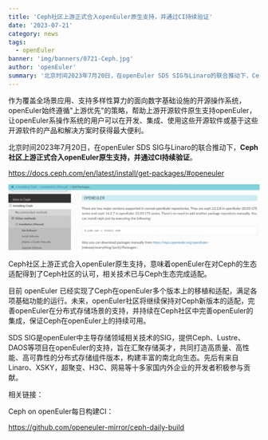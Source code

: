```yaml
---
title: 'Ceph社区上游正式合入openEuler原生支持，并通过CI持续验证'
date: '2023-07-21'
category: news
tags:
  - openEuler
banner: 'img/banners/0721-Ceph.jpg'
author: 'openEuler'
summary: '北京时间2023年7月20日，在openEuler SDS SIG与Linaro的联合推动下，Ceph社区上游正式合入openEuler原生支持，并通过CI持续验证。'
---
```




作为覆盖全场景应用、支持多样性算力的面向数字基础设施的开源操作系统，openEuler始终遵循"上游优先"的策略，帮助上游开源软件原生支持openEuler，让openEuler系操作系统的用户可以在开发、集成、使用这些开源软件或基于这些开源软件的产品和解决方案时获得最大便利。

北京时间2023年7月20日，在openEuler SDS
SIG与Linaro的联合推动下，**Ceph社区上游正式合入openEuler原生支持，并通过CI持续验证**。

<https://docs.ceph.com/en/latest/install/get-packages/#openeuler>


<img src="./media/image1.png" width="1000" >

Ceph社区上游正式合入openEuler原生支持，意味着openEuler在对Ceph的生态适配得到了Ceph社区的认可，相关技术已与Ceph生态完成适配。

目前 openEuler
已经实现了Ceph在openEuler多个版本上的移植和适配，满足各项基础功能的运行。未来，openEuler社区将继续保持对Ceph新版本的适配，完善openEuler在分布式存储场景的支持，并持续在Ceph社区中完善openEuler的集成，保证Ceph在openEuler上的持续可用。

SDS
SIG是openEuler中主导存储领域相关技术的SIG，提供Ceph、Lustre、DAOS等项目在openEuler的支持，旨在汇聚存储英才，共同打造高质量、高性能、高可靠性的分布式存储组件版本，构建丰富的南北向生态。先后有来自Linaro、XSKY，超聚变、H3C、网易等十多家国内外企业的开发者积极参与贡献。

相关链接：

Ceph on openEuler每日构建CI：

<https://github.com/openeuler-mirror/ceph-daily-build>
